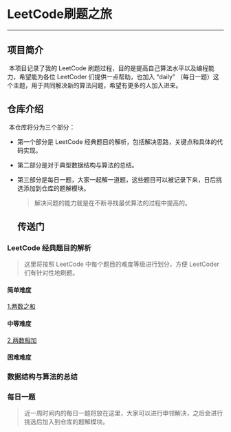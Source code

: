 # LeetCode刷题之旅

***
## 项目简介

​	本项目记录了我的 LeetCode 刷题过程，目的是提高自己算法水平以及编程能力，希望能为各位 LeetCoder 们提供一点帮助，也加入 “daily” （每日一题）这个主题，用于共同解决新的算法问题，希望有更多的人加入进来。

## 仓库介绍

​	本仓库将分为三个部分：

* 第一个部分是 LeetCode 经典题目的解析，包括解决思路，关键点和具体的代码实现。

* 第二部分是对于典型数据结构与算法的总结。

* 第三部分是每日一题，大家一起解一道题，这些题目可以被记录下来，日后挑选添加到仓库的题解模块。

  > 解决问题的能力就是在不断寻找最优算法的过程中提高的。

	## 传送门

###  LeetCode 经典题目的解析

> 这里将按照 LeetCode 中每个题目的难度等级进行划分，方便 LeetCoder 们有针对性地刷题。

#### 简单难度
[1.两数之和](https://github.com/Silence-ye/LeetCode/blob/master/problems/1.%E4%B8%A4%E6%95%B0%E4%B9%8B%E5%92%8C.md)

#### 中等难度
[2.两数相加](https://github.com/Silence-ye/LeetCode/blob/master/problems/2.%E4%B8%A4%E6%95%B0%E7%9B%B8%E5%8A%A0.md)

#### 困难难度

### 数据结构与算法的总结

### 每日一题

> 近一周时间内的每日一题将放在这里，大家可以进行申领解决，之后会进行挑选后加入到仓库的题解模块。








